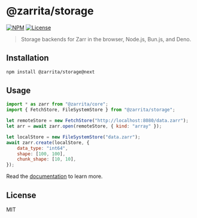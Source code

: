# @zarrita/storage

[![NPM](https://img.shields.io/npm/v/@zarrita/storage/next.svg?color=black)](https://www.npmjs.com/package/zarrita)
[![License](https://img.shields.io/npm/l/zarrita.svg?color=black)](https://github.com/manzt/zarrita.js/raw/main/LICENSE)

> Storage backends for Zarr in the browser, Node.js, Bun.js, and Deno.

## Installation

```sh
npm install @zarrita/storage@next
```

## Usage

```javascript
import * as zarr from "@zarrita/core";
import { FetchStore, FileSystemStore } from "@zarrita/storage";

let remoteStore = new FetchStore("http://localhost:8080/data.zarr");
let arr = await zarr.open(remoteStore, { kind: "array" });

let localStore = new FileSystemStore("data.zarr");
await zarr.create(localStore, {
	data_type: "int64",
	shape: [100, 100],
	chunk_shape: [10, 10],
});
```

Read the [documentation](https://manzt.github.io/zarrita.js/) to learn more.

## License

MIT
